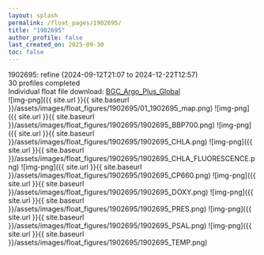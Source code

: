 ```yaml
---
layout: splash
permalink: /float_pages/1902695/
title: "1902695"
author_profile: false
last_created_on: 2025-09-30
toc: false
---
```

 
1902695: refine (2024-09-12T21:07 to 2024-12-22T12:57)\
30 profiles completed\
Individual float file download: [BGC_Argo_Plus_Global](https://ftp.soest.hawaii.edu/bgc_argo_plus/Individual_Floats/outliers_removed/1902695_Sprof_processed.nc)\
![img-png]({{ site.url }}{{ site.baseurl }}/assets/images/float_figures/1902695/01_1902695_map.png)
![img-png]({{ site.url }}{{ site.baseurl }}/assets/images/float_figures/1902695/1902695_BBP700.png)
![img-png]({{ site.url }}{{ site.baseurl }}/assets/images/float_figures/1902695/1902695_CHLA.png)
![img-png]({{ site.url }}{{ site.baseurl }}/assets/images/float_figures/1902695/1902695_CHLA_FLUORESCENCE.png)
![img-png]({{ site.url }}{{ site.baseurl }}/assets/images/float_figures/1902695/1902695_CP660.png)
![img-png]({{ site.url }}{{ site.baseurl }}/assets/images/float_figures/1902695/1902695_DOXY.png)
![img-png]({{ site.url }}{{ site.baseurl }}/assets/images/float_figures/1902695/1902695_PRES.png)
![img-png]({{ site.url }}{{ site.baseurl }}/assets/images/float_figures/1902695/1902695_PSAL.png)
![img-png]({{ site.url }}{{ site.baseurl }}/assets/images/float_figures/1902695/1902695_TEMP.png)
